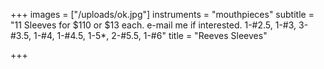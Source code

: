 +++
images = ["/uploads/ok.jpg"]
instruments = "mouthpieces"
subtitle = "11 Sleeves for $110 or $13 each. e-mail me if interested.  1-#2.5, 1-#3, 3-#3.5, 1-#4, 1-#4.5, 1-5*,  2-#5.5, 1-#6"
title = "Reeves Sleeves"

+++
